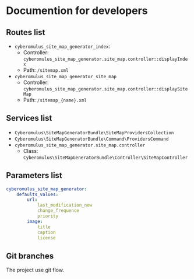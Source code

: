 # Documention for developers

## Routes list

* `cyberomulus_site_map_generator_index`:
    * Controller: `cyberomulus_site_map_generator.site_map.controller::displayIndex`
    * Path: `/sitemap.xml`
*  `cyberomulus_site_map_generator_site_map`
    * Controller: `cyberomulus_site_map_generator.site_map.controller::displaySiteMap`
    * Path: `/sitemap_{name}.xml`

## Services list

* `Cyberomulus\SiteMapGeneratorBundle\SiteMapProvidersCollection`
* `Cyberomulus\SiteMapGeneratorBundle\Command\ProvidersCommand`
* `cyberomulus_site_map_generator.site_map.controller`
    * Class: `Cyberomulus\SiteMapGeneratorBundle\Controller\SiteMapController`

## Parameters list

```yaml
cyberomulus_site_map_generator:
    defaults_values:
        url:
            last_modification_now
            change_frequence
            priority
        image: 
            title
            caption
            license
```

## Git branches

The project use git flow.